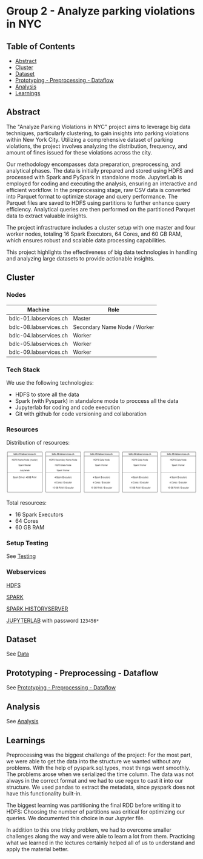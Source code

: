 # Group 2 - Analyze parking violations in NYC

## Table of Contents
- [Abstract](#abstract)
- [Cluster](#cluster)
- [Dataset](#dataset)
- [Prototyping - Preprocessing - Dataflow](#prototyping---preprocessing---dataflow)
- [Analysis](#analysis)
- [Learnings](#learnings)

## Abstract

The "Analyze Parking Violations in NYC" project aims to leverage big data techniques, particularly clustering, to gain insights into parking violations within New York City. Utilizing a comprehensive dataset of parking violations, the project involves analyzing the distribution, frequency, and amount of fines issued for these violations across the city.

Our methodology encompasses data preparation, preprocessing, and analytical phases. The data is initially prepared and stored using HDFS and processed with Spark and PySpark in standalone mode. JupyterLab is employed for coding and executing the analysis, ensuring an interactive and efficient workflow. In the preprocessing stage, raw CSV data is converted into Parquet format to optimize storage and query performance. The Parquet files are saved to HDFS using partitions to further enhance query efficiency. Analytical queries are then performed on the partitioned Parquet data to extract valuable insights.

The project infrastructure includes a cluster setup with one master and four worker nodes, totaling 16 Spark Executors, 64 Cores, and 60 GB RAM, which ensures robust and scalable data processing capabilities.

This project highlights the effectiveness of big data technologies in handling and analyzing large datasets to provide actionable insights.

## Cluster

### Nodes

| Machine                 | Role    |
| ----------------------- | ------- |
| bdlc-01.labservices.ch  | Master  |
| bdlc-08.labservices.ch  | Secondary Name Node / Worker  |
| bdlc-04.labservices.ch  | Worker  |
| bdlc-05.labservices.ch  | Worker  |
| bdlc-09.labservices.ch  | Worker  |

### Tech Stack

We use the following technologies:
- HDFS to store all the data
- Spark (with Pyspark) in standalone mode to proccess all the data
- Jupyterlab for coding and code execution
- Git with github for code versioning and collaboration

### Resources

Distribution of resources:

![Resources](diagrams/resources.jpg)

Total resources:

- 16 Spark Executors
- 64 Cores
- 60 GB RAM

### Setup Testing

See [Testing](../src/0_Cluster_Testing/Testing.ipynb)

### Webservices

[HDFS](http://bdlc-01.labservices.ch:9870/dfshealth.html#tab-overview)

[SPARK](http://bdlc-01.labservices.ch:8080/)

[SPARK HISTORYSERVER](http://bdlc-01.labservices.ch:18080/)

[JUPYTERLAB](http://bdlc-01.labservices.ch:8888/lab) with password `123456*`

## Dataset

See [Data](../src/1_Data/Prepare_Data.ipynb)

## Prototyping - Preprocessing - Dataflow 

See [Prototyping - Preprocessing - Dataflow](../src/2_Preprocessing/CSV%20to%20Parquet.ipynb)

## Analysis

See [Analysis](../src/3_Analysis/Queries.ipynb)

## Learnings
Preprocessing was the biggest challenge of the project:
For the most part, we were able to get the data into the structure we wanted without any problems.
With the help of pyspark.sql.types, most things went smoothly.
The problems arose when we serialized the time column.
The data was not always in the correct format and we had to use regex to cast it into our structure. We used pandas to extract the metadata,
since pyspark does not have this functionality built-in.

The biggest learning was partitioning the final RDD before writing it to HDFS:
Choosing the number of partitions was critical for optimizing our queries.
We documented this choice in our Jupyter file.

In addition to this one tricky problem, we had to overcome smaller challenges along the way and were able to learn a lot from them. Practicing what we learned in the lectures certainly helped all of us to understand and apply the material better.

